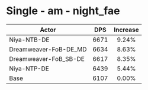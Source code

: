 # Single - am - night_fae
| Actor | DPS | Increase |
|---|:---:|:---:|
|Niya-NTB-DE|6671|9.24%|
|Dreamweaver-FoB-DE_MD|6634|8.63%|
|Dreamweaver-FoB_SB-DE|6617|8.35%|
|Niya-NTP-DE|6439|5.44%|
|Base|6107|0.00%|
